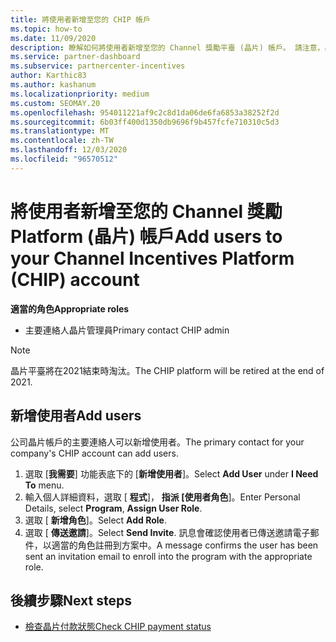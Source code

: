 ```yaml
---
title: 將使用者新增至您的 CHIP 帳戶
ms.topic: how-to
ms.date: 11/09/2020
description: 瞭解如何將使用者新增至您的 Channel 獎勵平臺 (晶片) 帳戶。 請注意，晶片平臺將在2021結束時淘汰。
ms.service: partner-dashboard
ms.subservice: partnercenter-incentives
author: Karthic83
ms.author: kashanum
ms.localizationpriority: medium
ms.custom: SEOMAY.20
ms.openlocfilehash: 954011221af9c2c8d1da06de6fa6853a38252f2d
ms.sourcegitcommit: 6b03ff400d1350db9696f9b457fcfe710310c5d3
ms.translationtype: MT
ms.contentlocale: zh-TW
ms.lasthandoff: 12/03/2020
ms.locfileid: "96570512"
---
```

# <a name="add-users-to-your-channel-incentives-platform-chip-account"></a><span data-ttu-id="dd408-104">將使用者新增至您的 Channel 獎勵 Platform (晶片) 帳戶</span><span class="sxs-lookup"><span data-stu-id="dd408-104">Add users to your Channel Incentives Platform (CHIP) account</span></span>

<span data-ttu-id="dd408-105">**適當的角色**</span><span class="sxs-lookup"><span data-stu-id="dd408-105">**Appropriate roles**</span></span>

- <span data-ttu-id="dd408-106">主要連絡人晶片管理員</span><span class="sxs-lookup"><span data-stu-id="dd408-106">Primary contact CHIP admin</span></span>
 
>[!NOTE]
><span data-ttu-id="dd408-107">晶片平臺將在2021結束時淘汰。</span><span class="sxs-lookup"><span data-stu-id="dd408-107">The CHIP platform will be retired at the end of 2021.</span></span>

## <a name="add-users"></a><span data-ttu-id="dd408-108">新增使用者</span><span class="sxs-lookup"><span data-stu-id="dd408-108">Add users</span></span>

<span data-ttu-id="dd408-109">公司晶片帳戶的主要連絡人可以新增使用者。</span><span class="sxs-lookup"><span data-stu-id="dd408-109">The primary contact for your company's CHIP account can add users.</span></span>

1. <span data-ttu-id="dd408-110">選取 [**我需要**] 功能表底下的 [**新增使用者**]。</span><span class="sxs-lookup"><span data-stu-id="dd408-110">Select **Add User** under **I Need To** menu.</span></span>
2. <span data-ttu-id="dd408-111">輸入個人詳細資料，選取 [ **程式**]， **指派 [使用者角色**]。</span><span class="sxs-lookup"><span data-stu-id="dd408-111">Enter Personal Details, select **Program**, **Assign User Role**.</span></span>
3. <span data-ttu-id="dd408-112">選取 [ **新增角色**]。</span><span class="sxs-lookup"><span data-stu-id="dd408-112">Select **Add Role**.</span></span>
4. <span data-ttu-id="dd408-113">選取 [ **傳送邀請**]。</span><span class="sxs-lookup"><span data-stu-id="dd408-113">Select **Send Invite**.</span></span>
<span data-ttu-id="dd408-114">訊息會確認使用者已傳送邀請電子郵件，以適當的角色註冊到方案中。</span><span class="sxs-lookup"><span data-stu-id="dd408-114">A message confirms the user has been sent an invitation email to enroll into the program with the appropriate role.</span></span>

## <a name="next-steps"></a><span data-ttu-id="dd408-115">後續步驟</span><span class="sxs-lookup"><span data-stu-id="dd408-115">Next steps</span></span>

- [<span data-ttu-id="dd408-116">檢查晶片付款狀態</span><span class="sxs-lookup"><span data-stu-id="dd408-116">Check CHIP payment status</span></span>](chip-payment-status.md)